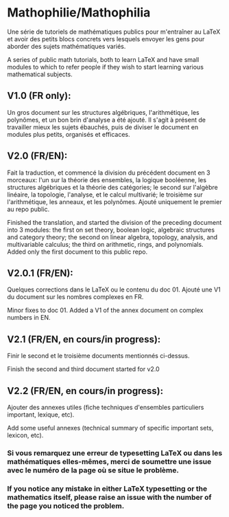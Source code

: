 # Mathophilie/Mathophilia

Une série de tutoriels de mathématiques publics pour m'entraîner au LaTeX et avoir des petits blocs concrets vers lesquels envoyer les gens pour aborder des sujets mathématiques variés.

A series of public math tutorials, both to learn LaTeX and have small modules to which to refer people if they wish to start learning various mathematical subjects.



## V1.0 (FR only):

Un gros document sur les structures algébriques, l'arithmétique, les polynômes, et un bon brin d'analyse a été ajouté. Il s'agit à présent de travailler mieux les sujets ébauchés, puis de diviser le document en modules plus petits, organisés et efficaces.



## V2.0 (FR/EN):

Fait la traduction, et commencé la division du précédent document en 3 morceaux: l'un sur la théorie des ensembles, la logique booléenne, les structures algébriques et la théorie des catégories; le second sur l'algèbre linéaire, la topologie, l'analyse, et le calcul multivarié; le troisième sur l'arithmétique, les anneaux, et les polynômes. Ajouté uniquement le premier au repo public.

Finished the translation, and started the division of the preceding document into 3 modules: the first on set theory, boolean logic, algebraic structures and category theory; the second on linear algebra, topology, analysis, and multivariable calculus; the third on arithmetic, rings, and polynomials. Added only the first document to this public repo.

## V2.0.1 (FR/EN):

Quelques corrections dans le LaTeX ou le contenu du doc 01. Ajouté une V1 du document sur les nombres complexes en FR.

Minor fixes to doc 01. Added a V1 of the annex document on complex numbers in EN.

## V2.1 (FR/EN, en cours/in progress):

Finir le second et le troisième documents mentionnés ci-dessus.

Finish the second and third document started for v2.0



## V2.2 (FR/EN, en cours/in progress):

Ajouter des annexes utiles (fiche techniques d'ensembles particuliers important, lexique, etc).

Add some useful annexes (technical summary of specific important sets, lexicon, etc).



### Si vous remarquez une erreur de typesetting LaTeX ou dans les mathématiques elles-mêmes, merci de soumettre une issue avec le numéro de la page où se situe le problème.

### If you notice any mistake in either LaTeX typesetting or the mathematics itself, please raise an issue with the number of the page you noticed the problem.
